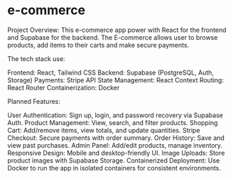 # e-commerce

Project Overview:
This e-commerce app power with React for the frontend and Supabase for the backend. The E-commerce allows user to browse products, add items to their carts and make secure payments.

The tech stack use:

Frontend: React, Tailwind CSS
Backend: Supabase (PostgreSQL, Auth, Storage)
Payments: Stripe API
State Management: React Context
Routing: React Router
Containerization: Docker

Planned Features:

User Authentication: Sign up, login, and password recovery via Supabase Auth.
Product Management: View, search, and filter products.
Shopping Cart: Add/remove items, view totals, and update quantities.
Stripe Checkout: Secure payments with order summary.
Order History: Save and view past purchases.
Admin Panel: Add/edit products, manage inventory.
Responsive Design: Mobile and desktop-friendly UI.
Image Uploads: Store product images with Supabase Storage.
Containerized Deployment: Use Docker to run the app in isolated containers for consistent environments.
